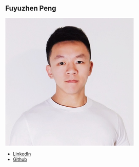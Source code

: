 Fuyuzhen Peng
------------

![](photos/fuyuzhen-peng.jpg)

* [LinkedIn](https://www.linkedin.com/in/pengfuyuzhen/)
* [Github](https://github.com/pengfuyuzhen)
